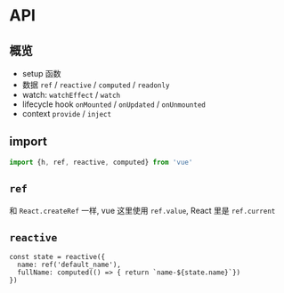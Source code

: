 # API

## 概览

- setup 函数
- 数据 `ref` / `reactive` / `computed` / `readonly`
- watch: `watchEffect` / `watch`
- lifecycle hook `onMounted` / `onUpdated` / `onUnmounted`
- context `provide` / `inject`

## import

```js
import {h, ref, reactive, computed} from 'vue'
```

## `ref`

和 `React.createRef` 一样, vue 这里使用 `ref.value`, React 里是 `ref.current`

## `reactive`

```
const state = reactive({
  name: ref('default_name'),
  fullName: computed(() => { return `name-${state.name}`})
})
```
